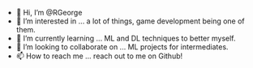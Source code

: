 - 👋 Hi, I’m @RGeorge
- 👀 I’m interested in ... a lot of things, game development being one of them. 
- 🌱 I’m currently learning ... ML and DL techniques to better myself. 
- 💞️ I’m looking to collaborate on ... ML projects for intermediates. 
- 📫 How to reach me ... reach out to me on Github! 

<!---
rssgeorge/rssgeorge is a ✨ special ✨ repository because its `README.md` (this file) appears on your GitHub profile.
You can click the Preview link to take a look at your changes.
--->
